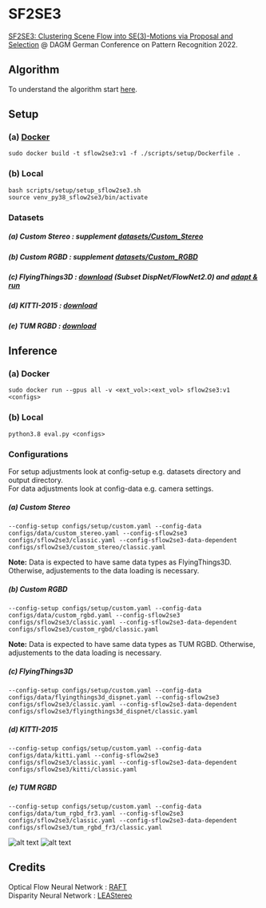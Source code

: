 # SF2SE3

[SF2SE3: Clustering Scene Flow into
SE(3)-Motions via Proposal and Selection](https://arxiv.org/pdf/2209.08532.pdf) @ DAGM German Conference on Pattern Recognition 2022.

## Algorithm
To understand the algorithm start [here](tensor_operations/retrieval/sflow2se3/proposal_selection.py).

## Setup 

### (a) [Docker](scripts/setup/docker.md)    
`sudo docker build -t sflow2se3:v1 -f ./scripts/setup/Dockerfile . `

### (b) Local  
`bash scripts/setup/setup_sflow2se3.sh`  
`source venv_py38_sflow2se3/bin/activate`  

### Datasets
##### (a) Custom Stereo : supplement [datasets/Custom_Stereo](datasets/Custom_Stereo)  
##### (b) Custom RGBD : supplement [datasets/Custom_RGBD](datasets/Custom_RGBD)  
##### (c) FlyingThings3D : [download](https://lmb.informatik.uni-freiburg.de/resources/datasets/SceneFlowDatasets.en.html) (Subset DispNet/FlowNet2.0) and [adapt & run](scripts/setup/datasets/flyingthings3d_dispnet_2_seq_data.py) 
##### (d) KITTI-2015 : [download](http://www.cvlibs.net/datasets/kitti/eval_scene_flow.php?benchmark=stereo)
##### (e) TUM RGBD : [download](https://vision.in.tum.de/data/datasets/rgbd-dataset/download)

## Inference

### (a) Docker
`sudo docker run --gpus all -v <ext_vol>:<ext_vol> sflow2se3:v1 <configs>`

### (b) Local
`python3.8 eval.py <configs>`  


### Configurations

For setup adjustments look at config-setup e.g. datasets directory and output directory.  
For data adjustments look at config-data e.g. camera settings.

##### (a) Custom Stereo
`--config-setup configs/setup/custom.yaml --config-data configs/data/custom_stereo.yaml --config-sflow2se3 configs/sflow2se3/classic.yaml --config-sflow2se3-data-dependent configs/sflow2se3/custom_stereo/classic.yaml`  

**Note:** Data is expected to have same data types as FlyingThings3D. Otherwise, adjustements to the data loading is necessary.

##### (b) Custom RGBD
`--config-setup configs/setup/custom.yaml --config-data configs/data/custom_rgbd.yaml --config-sflow2se3 configs/sflow2se3/classic.yaml --config-sflow2se3-data-dependent configs/sflow2se3/custom_rgbd/classic.yaml`  

**Note:** Data is expected to have same data types as TUM RGBD. Otherwise, adjustements to the data loading is necessary.

##### (c) FlyingThings3D
`--config-setup configs/setup/custom.yaml --config-data configs/data/flyingthings3d_dispnet.yaml --config-sflow2se3 configs/sflow2se3/classic.yaml --config-sflow2se3-data-dependent configs/sflow2se3/flyingthings3d_dispnet/classic.yaml`  

##### (d) KITTI-2015
`--config-setup configs/setup/custom.yaml --config-data configs/data/kitti.yaml --config-sflow2se3 configs/sflow2se3/classic.yaml --config-sflow2se3-data-dependent configs/sflow2se3/kitti/classic.yaml`  

##### (e) TUM RGBD
`--config-setup configs/setup/custom.yaml --config-data configs/data/tum_rgbd_fr3.yaml --config-sflow2se3 configs/sflow2se3/classic.yaml --config-sflow2se3-data-dependent configs/sflow2se3/tum_rgbd_fr3/classic.yaml`  

![alt text](results/visuals/sf2se3_rigidmask_ft3d_A_0014_4.gif "Logo Title Text 1")
![alt text](results/visuals/kitti.gif "Logo Title Text 1")


## Credits

Optical Flow Neural Network : [RAFT](https://github.com/princeton-vl/RAFT)  
Disparity Neural Network : [LEAStereo](https://github.com/XuelianCheng/LEAStereo)  
